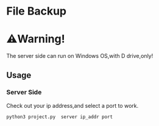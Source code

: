# File Backup
# ⚠️Warning!
The server side can run on Windows OS,with D drive,only!

## Usage

### Server Side
<p>Check out your ip address,and select a port to work.</p>

```shell
python3 project.py  server ip_addr port
```

